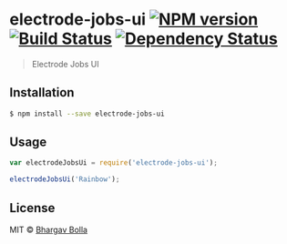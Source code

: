 # electrode-jobs-ui [![NPM version][npm-image]][npm-url] [![Build Status][travis-image]][travis-url] [![Dependency Status][daviddm-image]][daviddm-url]
> Electrode Jobs UI

## Installation

```sh
$ npm install --save electrode-jobs-ui
```

## Usage

```js
var electrodeJobsUi = require('electrode-jobs-ui');

electrodeJobsUi('Rainbow');
```
## License

MIT © [Bhargav Bolla]()


[npm-image]: https://badge.fury.io/js/electrode-jobs-ui.svg
[npm-url]: https://npmjs.org/package/electrode-jobs-ui
[travis-image]: https://travis-ci.org/bhrgv-bolla/electrode-jobs-ui.svg?branch=master
[travis-url]: https://travis-ci.org/bhrgv-bolla/electrode-jobs-ui
[daviddm-image]: https://david-dm.org/bhrgv-bolla/electrode-jobs-ui.svg?theme=shields.io
[daviddm-url]: https://david-dm.org/bhrgv-bolla/electrode-jobs-ui
